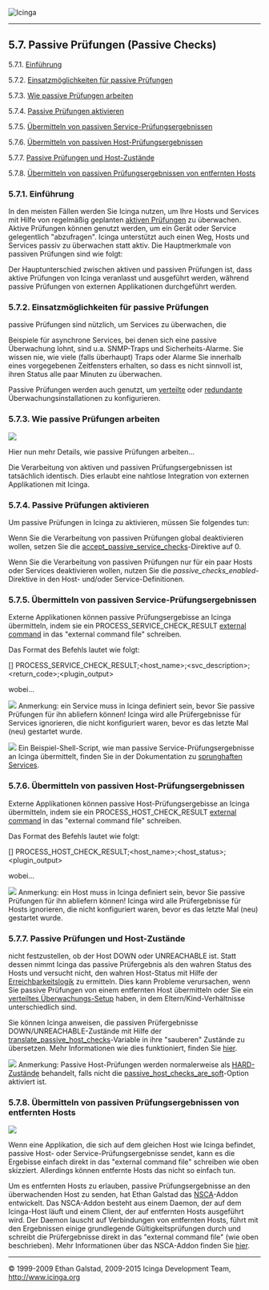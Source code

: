  ![Icinga](../images/logofullsize.png "Icinga") 

* * * * *

5.7. Passive Prüfungen (Passive Checks)
---------------------------------------

5.7.1. [Einführung](passivechecks.md#introduction)

5.7.2. [Einsatzmöglichkeiten für passive
Prüfungen](passivechecks.md#usecases)

5.7.3. [Wie passive Prüfungen arbeiten](passivechecks.md#howitworks)

5.7.4. [Passive Prüfungen aktivieren](passivechecks.md#enable)

5.7.5. [Übermitteln von passiven
Service-Prüfungsergebnissen](passivechecks.md#servicecheckresults)

5.7.6. [Übermitteln von passiven
Host-Prüfungsergebnissen](passivechecks.md#hostcheckresults)

5.7.7. [Passive Prüfungen und
Host-Zustände](passivechecks.md#hoststates)

5.7.8. [Übermitteln von passiven Prüfungsergebnissen von entfernten
Hosts](passivechecks.md#checkresultsfromremotehosts)

### 5.7.1. Einführung

In den meisten Fällen werden Sie Icinga nutzen, um Ihre Hosts und
Services mit Hilfe von regelmäßig geplanten [aktiven
Prüfungen](activechecks.md "5.6. Aktive Prüfungen (Active Checks)") zu
überwachen. Aktive Prüfungen können genutzt werden, um ein Gerät oder
Service gelegentlich "abzufragen". Icinga unterstützt auch einen Weg,
Hosts und Services passiv zu überwachen statt aktiv. Die Hauptmerkmale
von passiven Prüfungen sind wie folgt:



Der Hauptunterschied zwischen aktiven und passiven Prüfungen ist, dass
aktive Prüfungen von Icinga veranlasst und ausgeführt werden, während
passive Prüfungen von externen Applikationen durchgeführt werden.

### 5.7.2. Einsatzmöglichkeiten für passive Prüfungen

passive Prüfungen sind nützlich, um Services zu überwachen, die



Beispiele für asynchrone Services, bei denen sich eine passive
Überwachung lohnt, sind u.a. SNMP-Traps und Sicherheits-Alarme. Sie
wissen nie, wie viele (falls überhaupt) Traps oder Alarme Sie innerhalb
eines vorgegebenen Zeitfensters erhalten, so dass es nicht sinnvoll ist,
ihren Status alle paar Minuten zu überwachen.

Passive Prüfungen werden auch genutzt, um
[verteilte](distributed.md "7.6. Verteilte Überwachung") oder
[redundante](redundancy.md "7.7. Redundante und Failover-Netzwerk-Überwachung")
Überwachungsinstallationen zu konfigurieren.

### 5.7.3. Wie passive Prüfungen arbeiten

![](../images/passivechecks.png)

Hier nun mehr Details, wie passive Prüfungen arbeiten...





Die Verarbeitung von aktiven und passiven Prüfungsergebnissen ist
tatsächlich identisch. Dies erlaubt eine nahtlose Integration von
externen Applikationen mit Icinga.

### 5.7.4. Passive Prüfungen aktivieren

Um passive Prüfungen in Icinga zu aktivieren, müssen Sie folgendes tun:



Wenn Sie die Verarbeitung von passiven Prüfungen global deaktivieren
wollen, setzen Sie die
[accept\_passive\_service\_checks](configmain.md#configmain-accept_passive_service_checks)-Direktive
auf 0.

Wenn Sie die Verarbeitung von passiven Prüfungen nur für ein paar Hosts
oder Services deaktivieren wollen, nutzen Sie die
*passive\_checks\_enabled*-Direktive in den Host- und/oder
Service-Definitionen.

### 5.7.5. Übermitteln von passiven Service-Prüfungsergebnissen

Externe Applikationen können passive Prüfungsergebisse an Icinga
übermitteln, indem sie ein PROCESS\_SERVICE\_CHECK\_RESULT [external
command](extcommands.md "7.1. Externe Befehle") in das "external
command file" schreiben.

Das Format des Befehls lautet wie folgt:

</code></pre> 
 [<Zeitstempel>] PROCESS_SERVICE_CHECK_RESULT;<host_name>;<svc_description>;<return_code>;<plugin_output>
</code></pre>

wobei...






![](../images/note.gif) Anmerkung: ein Service muss in Icinga definiert
sein, bevor Sie passive Prüfungen für ihn abliefern können! Icinga wird
alle Prüfergebnisse für Services ignorieren, die nicht konfiguriert
waren, bevor es das letzte Mal (neu) gestartet wurde.

![](../images/tip.gif) Ein Beispiel-Shell-Script, wie man passive
Service-Prüfungsergebnisse an Icinga übermittelt, finden Sie in der
Dokumentation zu [sprunghaften
Services](volatileservices.md "7.4. sprunghafte Services").

### 5.7.6. Übermitteln von passiven Host-Prüfungsergebnissen

Externe Applikationen können passive Host-Prüfungsergebisse an Icinga
übermitteln, indem sie ein PROCESS\_HOST\_CHECK\_RESULT [external
command](extcommands.md "7.1. Externe Befehle") in das "external
command file" schreiben.

Das Format des Befehls lautet wie folgt:

</code></pre> 
 [<timestamp>] PROCESS_HOST_CHECK_RESULT;<host_name>;<host_status>;<plugin_output>
</code></pre>

wobei...





![](../images/note.gif) Anmerkung: ein Host muss in Icinga definiert
sein, bevor Sie passive Prüfungen für ihn abliefern können! Icinga wird
alle Prüfergebnisse für Hosts ignorieren, die nicht konfiguriert waren,
bevor es das letzte Mal (neu) gestartet wurde.

### 5.7.7. Passive Prüfungen und Host-Zustände

nicht festzustellen, ob der Host DOWN oder UNREACHABLE ist. Statt dessen
nimmt Icinga das passive Prüfergebnis als den wahren Status des Hosts
und versucht nicht, den wahren Host-Status mit Hilfe der
[Erreichbarkeitslogik](networkreachability.md "5.10. Ermitteln des Zustands und der Erreichbarkeit von Netzwerk-Hosts")
zu ermitteln. Dies kann Probleme verursachen, wenn Sie passive Prüfungen
von einem entfernten Host übermitteln oder Sie ein [verteiltes
Überwachungs-Setup](distributed.md "7.6. Verteilte Überwachung")
haben, in dem Eltern/Kind-Verhältnisse unterschiedlich sind.

Sie können Icinga anweisen, die passiven Prüfergebnisse
DOWN/UNREACHABLE-Zustände mit Hilfe der
[translate\_passive\_host\_checks](configmain.md#configmain-translate_passive_host_checks)-Variable
in ihre "sauberen" Zustände zu übersetzen. Mehr Informationen wie dies
funktioniert, finden Sie
[hier](passivestatetranslation.md "7.22. Passive Host-Zustandsübersetzung").

![](../images/note.gif) Anmerkung: Passive Host-Prüfungen werden
normalerweise als [HARD-Zustände](statetypes.md "5.8. Statustypen")
behandelt, falls nicht die
[passive\_host\_checks\_are\_soft](configmain.md#configmain-passive_host_checks_are_soft)-Option
aktiviert ist.

### 5.7.8. Übermitteln von passiven Prüfungsergebnissen von entfernten Hosts

![](../images/nsca.png)

Wenn eine Applikation, die sich auf dem gleichen Host wie Icinga
befindet, passive Host- oder Service-Prüfungsergebnisse sendet, kann es
die Ergebisse einfach direkt in das "external command file" schreiben
wie oben skizziert. Allerdings können entfernte Hosts das nicht so
einfach tun.

Um es entfernten Hosts zu erlauben, passive Prüfungsergebnisse an den
überwachenden Host zu senden, hat Ethan Galstad das
[NSCA](addons.md#addons-nsca)-Addon entwickelt. Das NSCA-Addon besteht
aus einem Daemon, der auf dem Icinga-Host läuft und einem Client, der
auf entfernten Hosts ausgeführt wird. Der Daemon lauscht auf
Verbindungen von entfernten Hosts, führt mit den Ergebnissen einige
grundlegende Gültigkeitsprüfungen durch und schreibt die Prüfergebnisse
direkt in das "external command file" (wie oben beschrieben). Mehr
Informationen über das NSCA-Addon finden Sie
[hier](addons.md#addons-nsca).

* * * * *


© 1999-2009 Ethan Galstad, 2009-2015 Icinga Development Team,
http://www.icinga.org

